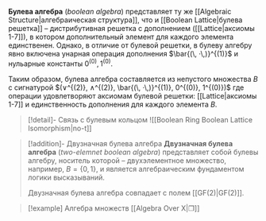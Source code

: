 
**Булева алгебра** (*boolean algebra*) представляет ту же [[Algebraic Structure|алгебраическая структура]], что и [[Boolean Lattice|булева решетка]] – дистрибутивная решетка с дополнением ([[Lattice|аксиомы 1-7]]), в котором дополнительный элемент для каждого элемента единственен. Однако, в отличие от булевой решетки, в булеву алгебру явно включена унарная операция дополнения $\bar{(\, ·\,)}^{(1)}$ и нульарные константы $0^{(0)}, 1^{(0)}$. 

Таким образом, булева алгебра составляется из непустого множества $B$ с сигнатурой $(∨^{(2)}, ∧^{(2)}, \bar{(\, ·\,)}^{(1)}, 0^{(0)}, 1^{(0)})$ где операции удовлетворяют аксиомам булевой решетки: [[Lattice|аксиомы 1-7]] и единственность дополнения для каждого элемента $B$.

>[!detail]- Связь с булевым кольцом
>![[Boolean Ring Boolean Lattice Isomorphism|no-t]]

>[!addition]- Двузначная булева алгебра
>**Двузначная булева алгебра** (*two-elemnet boolean algebra*) представляет собой булевы алгебру, носитель которой – двухэлементное множество, например, $B=\{ 0, 1 \}$, и является алгебраическим фундаментом логики высказываний. 
>
>Двузначная булева алгебра совпадает с полем [[GF(2)|GF(2)]].

>[!example] Алгебра множеств [[Algebra Over X|❐]]




